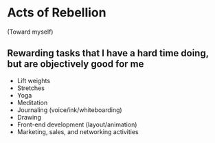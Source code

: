 # Acts of Rebellion
(Toward myself)

## Rewarding tasks that I have a hard time doing, but are objectively good for me

* Lift weights
* Stretches
* Yoga
* Meditation
* Journaling (voice/ink/whiteboarding)
* Drawing
* Front-end development (layout/animation)
* Marketing, sales, and networking activities
